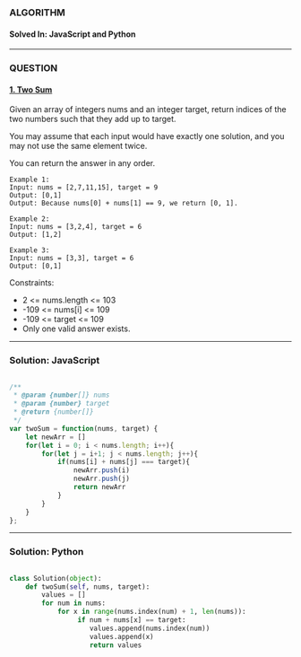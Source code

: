 ### ALGORITHM
#### Solved In: JavaScript and Python
-----
### QUESTION

#### [1. Two Sum](https://leetcode.com/problems/two-sum/)

Given an array of integers nums and an integer target, return indices of the two numbers such that they add up to target.

You may assume that each input would have exactly one solution, and you may not use the same element twice.

You can return the answer in any order.

```
Example 1:
Input: nums = [2,7,11,15], target = 9
Output: [0,1]
Output: Because nums[0] + nums[1] == 9, we return [0, 1].

Example 2:
Input: nums = [3,2,4], target = 6
Output: [1,2]

Example 3:
Input: nums = [3,3], target = 6
Output: [0,1] 

```

Constraints:

* 2 <= nums.length <= 103
* -109 <= nums[i] <= 109
* -109 <= target <= 109
* Only one valid answer exists.

-----

### Solution: JavaScript

```js

/**
 * @param {number[]} nums
 * @param {number} target
 * @return {number[]}
 */
var twoSum = function(nums, target) {
    let newArr = []
    for(let i = 0; i < nums.length; i++){
        for(let j = i+1; j < nums.length; j++){
            if(nums[i] + nums[j] === target){
                newArr.push(i)
                newArr.push(j)
                return newArr
            }
        }
    }
};

```

-----

### Solution: Python

```py

class Solution(object):
    def twoSum(self, nums, target):
        values = []
        for num in nums:
            for x in range(nums.index(num) + 1, len(nums)):
                 if num + nums[x] == target:
                    values.append(nums.index(num))
                    values.append(x)
                    return values
        
```
